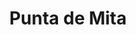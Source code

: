 ---
    title : "Punta de Mita"
    description : "Punta de Mita es un complejo turístico de lujo ubicado en la costa del Pacífico, al norte de Puerto Vallarta. Es conocido por sus hermosas playas, su campo de golf de clase mundial y su variedad de restaurantes de alta calidad. También es un destino popular para practicar deportes acuáticos y para observar la vida marina."
    large : "Punta de Mita es un exclusivo destino de lujo ubicado en la Riviera Nayarit, que combina belleza natural con una amplia gama de actividades acuáticas emocionantes. Aquí encontrarás playas exclusivas de arena blanca y aguas cristalinas que invitan a disfrutar de la renta de jet-ski y explorar la costa a toda velocidad. Además, Punta Mita ofrece otras opciones de entretenimiento acuático, como el surf, el snorkel en arrecifes coloridos y la navegación en catamarán. Sumérgete en la elegancia y el lujo de Punta Mita mientras te deleitas con la emoción de la renta de jet-ski y las experiencias acuáticas sin igual."
    image : "/img/punta-mita.webp"
    hero : "/img/punta-mita-2.jpg" 
---